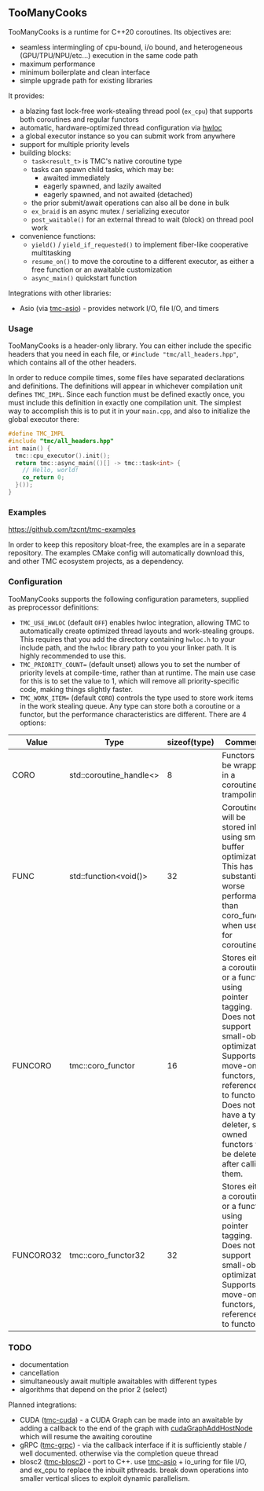 ## TooManyCooks
TooManyCooks is a runtime for C++20 coroutines. Its objectives are:
- seamless intermingling of cpu-bound, i/o bound, and heterogeneous (GPU/TPU/NPU/etc...) execution in the same code path
- maximum performance
- minimum boilerplate and clean interface
- simple upgrade path for existing libraries

It provides:
- a blazing fast lock-free work-stealing thread pool (`ex_cpu`) that supports both coroutines and regular functors
- automatic, hardware-optimized thread configuration via [hwloc](https://www.open-mpi.org/projects/hwloc/)
- a global executor instance so you can submit work from anywhere
- support for multiple priority levels
- building blocks:
  - `task<result_t>` is TMC's native coroutine type
  - tasks can spawn child tasks, which may be:
    - awaited immediately
    - eagerly spawned, and lazily awaited
    - eagerly spawned, and not awaited (detached)
  - the prior submit/await operations can also all be done in bulk
  - `ex_braid` is an async mutex / serializing executor
  - `post_waitable()` for an external thread to wait (block) on thread pool work
- convenience functions:
  - `yield()` / `yield_if_requested()` to implement fiber-like cooperative multitasking
  - `resume_on()` to move the coroutine to a different executor, as either a free function or an awaitable customization
  - `async_main()` quickstart function

Integrations with other libraries:
- Asio (via [tmc-asio](https://github.com/tzcnt/tmc-asio)) - provides network I/O, file I/O, and timers

### Usage
TooManyCooks is a header-only library. You can either include the specific headers that you need in each file, or `#include "tmc/all_headers.hpp"`, which contains all of the other headers.

In order to reduce compile times, some files have separated declarations and definitions. The definitions will appear in whichever compilation unit defines `TMC_IMPL`. Since each function must be defined exactly once, you must include this definition in exactly one compilation unit. The simplest way to accomplish this is to put it in your `main.cpp`, and also to initialize the global executor there:
```cpp
#define TMC_IMPL
#include "tmc/all_headers.hpp"
int main() {
  tmc::cpu_executor().init();
  return tmc::async_main(()[] -> tmc::task<int> {
    // Hello, world!
    co_return 0;
  }());
}
```

### Examples
https://github.com/tzcnt/tmc-examples

In order to keep this repository bloat-free, the examples are in a separate repository. The examples CMake config will automatically download this, and other TMC ecosystem projects, as a dependency. 

### Configuration
TooManyCooks supports the following configuration parameters, supplied as preprocessor definitions:
- `TMC_USE_HWLOC` (default `OFF`) enables hwloc integration, allowing TMC to automatically create optimized thread layouts and work-stealing groups. This requires that you add the directory containing `hwloc.h` to your include path, and the `hwloc` library path to you your linker path. It is highly recommended to use this.
- `TMC_PRIORITY_COUNT=` (default unset) allows you to set the number of priority levels at compile-time, rather than at runtime. The main use case for this is to set the value to 1, which will remove all priority-specific code, making things slightly faster.
- `TMC_WORK_ITEM=` (default `CORO`) controls the type used to store work items in the work stealing queue. Any type can store both a coroutine or a functor, but the performance characteristics are different. There are 4 options:

| Value | Type | sizeof(type) | Comments |
| --- | --- | --- | --- |
| CORO | std::coroutine_handle<> | 8 | Functors will be wrapped in a coroutine trampoline. |
| FUNC | std::function<void()> | 32 | Coroutines will be stored inline using small buffer optimization. This has substantially worse performance than coro_functor when used for coroutines. |
| FUNCORO | tmc::coro_functor | 16 | Stores either a coroutine or a functor using pointer tagging. Does not support small-object optimization. Supports move-only functors, or references to functors. Does not have a typed deleter, so owned functors will be deleted after calling them. |
| FUNCORO32 | tmc::coro_functor32 | 32 | Stores either a coroutine or a functor using pointer tagging. Does not support small-object optimization. Supports move-only functors, or references to functors. |

### TODO
  - documentation
  - cancellation
  - simultaneously await multiple awaitables with different types
  - algorithms that depend on the prior 2 (select)

Planned integrations:
- CUDA ([tmc-cuda](https://github.com/tzcnt/tmc-cuda)) - a CUDA Graph can be made into an awaitable by adding a callback to the end of the graph with [cudaGraphAddHostNode](https://docs.nvidia.com/cuda/cuda-runtime-api/group__CUDART__GRAPH.html#group__CUDART__GRAPH_1g30e16d2715f09683f0aa8ac2b870cf71) which will resume the awaiting coroutine
- gRPC ([tmc-grpc](https://github.com/tzcnt/tmc-grpc)) - via the callback interface if it is sufficiently stable / well documented. otherwise via the completion queue thread
- blosc2 ([tmc-blosc2](https://github.com/tzcnt/tmc-blosc2)) - port to C++. use [tmc-asio](https://github.com/tzcnt/tmc-asio) + io_uring for file I/O, and ex_cpu to replace the inbuilt pthreads. break down operations into smaller vertical slices to exploit dynamic parallelism.
